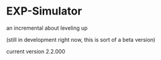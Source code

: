 # EXP-Simulator
an incremental about leveling up

(still in development right now, this is sort of a beta version)

current version 2.2.000
